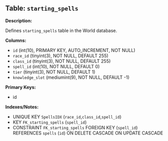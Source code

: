 ## Table: `starting_spells`

**Description:**

Defines `starting_spells` table in the World database.

**Columns:**
- `id` (int(10), PRIMARY KEY, AUTO_INCREMENT, NOT NULL)
- `race_id` (tinyint(3), NOT NULL, DEFAULT 255)
- `class_id` (tinyint(3), NOT NULL, DEFAULT 255)
- `spell_id` (int(10), NOT NULL, DEFAULT 0)
- `tier` (tinyint(3), NOT NULL, DEFAULT 1)
- `knowledge_slot` (mediumint(9), NOT NULL, DEFAULT -1)

**Primary Keys:**
- id

**Indexes/Notes:**
- UNIQUE KEY `SpellsIDX` (`race_id`,`class_id`,`spell_id`)
- KEY `FK_starting_spells` (`spell_id`)
- CONSTRAINT `FK_starting_spells` FOREIGN KEY (`spell_id`) REFERENCES `spells` (`id`) ON DELETE CASCADE ON UPDATE CASCADE